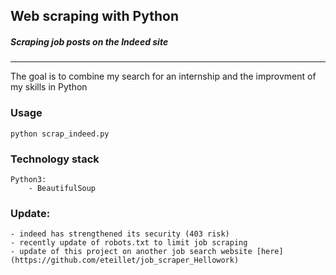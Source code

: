 ## Web scraping with Python
##### _Scraping job posts on the Indeed site_
---
The goal is to combine my search for an internship and the improvment of my skills in Python

### Usage
    python scrap_indeed.py
    
### Technology stack
    Python3:
        - BeautifulSoup
        
### Update:
    - indeed has strengthened its security (403 risk)
    - recently update of robots.txt to limit job scraping
    - update of this project on another job search website [here](https://github.com/eteillet/job_scraper_Hellowork)